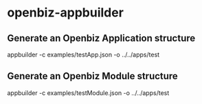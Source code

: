 openbiz-appbuilder
==================

Generate an Openbiz Application structure
----------------------
appbuilder  -c examples/testApp.json -o ../../apps/test



Generate an Openbiz Module structure
----------------------
appbuilder  -c examples/testModule.json -o ../../apps/test